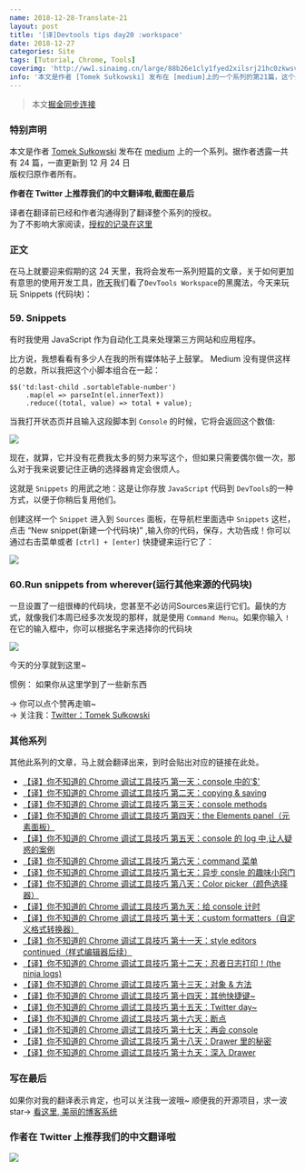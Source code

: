 ```yaml
---
name: 2018-12-28-Translate-21
layout: post
title: '[译]Devtools tips day20 :workspace'
date: 2018-12-27
categories: Site
tags: [Tutorial, Chrome, Tools]
coverimg: 'http://ww1.sinaimg.cn/large/88b26e1cly1fyed2xilsrj21hc0zkwsv.jpg'
info: '本文是作者 [Tomek Sułkowski] 发布在 [medium]上的一个系列的第21篇，这个系列一共有24篇'
---
```


> 本文[掘金同步连接](https://juejin.im/post/5c1b4df45188255e9b61fde5)

### 特别声明

本文是作者 [Tomek Sułkowski](https://twitter.com/sulco) 发布在 [medium](https://medium.com/@tomsu) 上的一个系列。据作者透露一共有 24 篇，一直更新到 12 月 24 日<br>
版权归原作者所有。<br>

**作者在 Twitter 上推荐我们的中文翻译啦,截图在最后**<br>

译者在翻译前已经和作者沟通得到了翻译整个系列的授权。<br>
为了不影响大家阅读，[授权的记录在这里](https://juejin.im/post/5c09a80151882521c81168a2)<br>

### 正文

在马上就要迎来假期的这 24 天里，我将会发布一系列短篇的文章，关于如何更加有意思的使用开发工具，[昨天](https://juejin.im/post/5c1b3cece51d452d1871ae37)我们看了`DevTools Workspace`的黑魔法，今天来玩玩 Snippets (代码块)：

### 59. Snippets

有时我使用 JavaScript 作为自动化工具来处理第三方网站和应用程序。

比方说，我想看看有多少人在我的所有媒体帖子上鼓掌。 Medium 没有提供这样的总数，所以我把这个小脚本组合在一起：

```javasccript
$$('td:last-child .sortableTable-number')
    .map(el => parseInt(el.innerText))
    .reduce((total, value) => total + value);
```

当我打开状态页并且输入这段脚本到 `Console` 的时候，它将会返回这个数值:

![](https://cdn-images-1.medium.com/max/2000/1*rkue-QceCc8mKI1H9QssBQ.png)

现在，就算，它并没有花费我太多的努力来写这个，但如果只需要偶尔做一次，那么对于我来说要记住正确的选择器肯定会很烦人。

这就是 `Snippets` 的用武之地：这是让你存放 `JavaScript` 代码到 `DevTools`的一种方式，以便于你稍后复用他们。

创建这样一个 `Snippet` 进入到 `Sources` 面板，在导航栏里面选中 `Snippets` 这栏，点击 “New snippet(新建一个代码块)” ,输入你的代码，保存，大功告成！你可以通过右击菜单或者 `[ctrl] + [enter]` 快捷键来运行它了：

![](https://cdn-images-1.medium.com/max/2000/1*_EHLwVms_PFw9QqWqViKgw.gif)


### 60.Run snippets from wherever(运行其他来源的代码块)

一旦设置了一组很棒的代码块，您甚至不必访问Sources来运行它们。最快的方式，就像我们本周已经多次发现的那样，就是使用 `Command Menu`。如果你输入 `!` 在它的输入框中，你可以根据名字来选择你的代码块

![](https://cdn-images-1.medium.com/max/2000/1*HaXuvJUIsOo9okt80YHGHA.gif)

今天的分享就到这里~

惯例： 如果你从这里学到了一些新东西

→ 你可以点个赞再走嘛~<br>
→ 关注我：[Twitter：Tomek Sułkowski](https://twitter.com/sulco)

### 其他系列

其他此系列的文章，马上就会翻译出来，到时会贴出对应的链接在此处。

- [【译】你不知道的 Chrome 调试工具技巧 第一天：console 中的'\$'](https://juejin.im/post/5c09a80151882521c81168a2)
- [【译】你不知道的 Chrome 调试工具技巧 第二天：copying & saving](https://juejin.im/post/5c0a0d5ff265da61117a1c75)
- [【译】你不知道的 Chrome 调试工具技巧 第三天：console methods](https://juejin.im/post/5c0a8ce6f265da6141716329)
- [【译】你不知道的 Chrome 调试工具技巧 第四天：the Elements panel（元素面板）](https://juejin.im/post/5c0d2d85f265da612061a62f)
- [【译】你不知道的 Chrome 调试工具技巧 第五天：console 的 log 中,让人疑惑的案例](https://juejin.im/post/5c0edc31f265da611c26d08a)
- [【译】你不知道的 Chrome 调试工具技巧 第六天：command 菜单](https://juejin.im/post/5c0ee12551882545e24ef291)
- [【译】你不知道的 Chrome 调试工具技巧 第七天：异步 consle 的趣味小窍门](https://juejin.im/post/5c0fdfc46fb9a049b13e0d82)
- [【译】你不知道的 Chrome 调试工具技巧 第八天：Color picker（颜色选择器）](https://juejin.im/post/5c10d9d1f265da6118019028)
- [【译】你不知道的 Chrome 调试工具技巧 第九天：给 console 计时](https://juejin.im/post/5c11809ef265da61141c76f1)
- [【译】你不知道的 Chrome 调试工具技巧 第十天：custom formatters（自定义格式转换器）](https://juejin.im/post/5c1365a9e51d452f8e6034cb)
- [【译】你不知道的 Chrome 调试工具技巧 第十一天：style editors continued（样式编辑器后续）](https://juejin.im/post/5c137ac3f265da617974b675)
- [【译】你不知道的 Chrome 调试工具技巧 第十二天：忍者日志打印！(the ninja logs)](https://juejin.im/post/5c16d943518825566d2365f3)
- [【译】你不知道的 Chrome 调试工具技巧 第十三天：对象 & 方法](https://juejin.im/post/5c18b2d66fb9a049d235fc82)
- [【译】你不知道的 Chrome 调试工具技巧 第十四天：其他快捷键~](https://juejin.im/post/5c18b375f265da614e2c02e1)
- [【译】你不知道的 Chrome 调试工具技巧 第十五天：Twitter day~](https://juejin.im/post/5c1b09f9f265da616f6feb9e)
- [【译】你不知道的 Chrome 调试工具技巧 第十六天：断点](https://juejin.im/post/5c1b16556fb9a049ff4e14dd)
- [【译】你不知道的 Chrome 调试工具技巧 第十七天：再会 console](https://juejin.im/post/5c1b3393e51d45482717a2b7)
- [【译】你不知道的 Chrome 调试工具技巧 第十八天：Drawer 里的秘密](https://juejin.im/post/5c1b3cece51d452d1871ae37)
- [【译】你不知道的 Chrome 调试工具技巧 第十九天：深入 Drawer ](https://juejin.im/post/5c1b4df45188255e9b61fde5)

### 写在最后

如果你对我的翻译表示肯定，也可以关注我一波哦~
顺便我的开源项目，求一波 star→ [看这里, 美丽的博客系统](https://github.com/DendiSe7enGitHub/vue-blog-generater)

### 作者在 Twitter 上推荐我们的中文翻译啦

![](https://user-gold-cdn.xitu.io/2018/12/13/167a5ae8a72ac531?imageView2/2/w/800/q/100)
